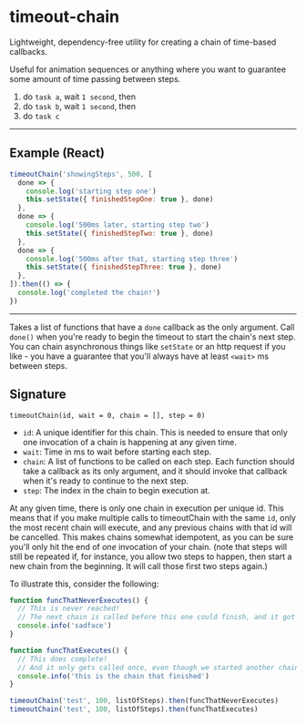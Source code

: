 # timeout-chain

Lightweight, dependency-free utility for creating a chain of time-based callbacks.

Useful for animation sequences or anything where you want to guarantee some amount of time passing between steps.

1. do `task a`, wait `1 second`, then
1. do `task b`, wait `1 second`, then
1. do `task c`

---

## Example (React)

```javascript
timeoutChain('showingSteps', 500, [
  done => {
    console.log('starting step one')
    this.setState({ finishedStepOne: true }, done)
  },
  done => {
    console.log('500ms later, starting step two')
    this.setState({ finishedStepTwo: true }, done)
  },
  done => {
    console.log('500ms after that, starting step three')
    this.setState({ finishedStepThree: true }, done)
  },
]).then(() => {
  console.log('completed the chain!')
})
```

---

Takes a list of functions that have a `done` callback as the only argument.
Call `done()` when you're ready to begin the timeout to start the chain's next step.
You can chain asynchronous things like `setState` or an http request if you like - you have a guarantee that you'll always have at least `<wait>` ms between steps.

## Signature

`timeoutChain(id, wait = 0, chain = [], step = 0)`

* `id`: A unique identifier for this chain. This is needed to ensure that only one invocation of a chain
        is happening at any given time.
* `wait`: Time in ms to wait before starting each step.
* `chain`: A list of functions to be called on each step. Each function should take a callback as
           its only argument, and it should invoke that callback when it's ready to continue to the
           next step.
* `step`: The index in the chain to begin execution at.

At any given time, there is only one chain in execution per unique id.
This means that if you make multiple calls to timeoutChain with the same `id`,
only the most recent chain will execute, and any previous chains with that id will be cancelled.
This makes chains somewhat idempotent, as you can be sure you'll only hit the end of _one_ invocation
of your chain. (note that steps will still be repeated if, for instance, you allow two steps to happen,
then start a new chain from the beginning. It will call those first two steps again.)

To illustrate this, consider the following:

```javascript
function funcThatNeverExecutes() {
  // This is never reached!
  // The next chain is called before this one could finish, and it got replaced.
  console.info('sadface')
}

function funcThatExecutes() {
  // This does complete!
  // And it only gets called once, even though we started another chain before this.
  console.info('this is the chain that finished')
}

timeoutChain('test', 100, listOfSteps).then(funcThatNeverExecutes)
timeoutChain('test', 100, listOfSteps).then(funcThatExecutes)
```
